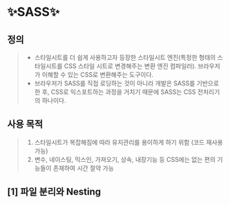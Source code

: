 # ✨SASS✨

## 정의
> - 스타일시트를 더 쉽게 사용하고자 등장한 스타일시트 엔진(특정한 형태의 스타일시트를 CSS 스타일 시트로 변경해주는 변환 엔진 컴파일러). 브라우저가 이해할 수 있는 CSS로 변환해주는 도구이다.
> - 브라우저가 SASS를 직접 로딩하는 것이 아니라 개발은 SASS를 기반으로 한 후, CSS로 익스포트하는 과정을 거치기 때문에 SASS는 CSS 전처리기의 하나이다.

## 사용 목적
> 1. 스타일시트가 복잡해짐에 따라 유지관리를 용이하게 하기 위함 (코드 재사용 가능)
> 2. 변수, 네이스팅, 믹스인, 가져오기, 상속, 내장기능 등 CSS에는 없는 편의 기능들이 존재하여 시간 절약 가능

## [1] 파일 분리와 Nesting
